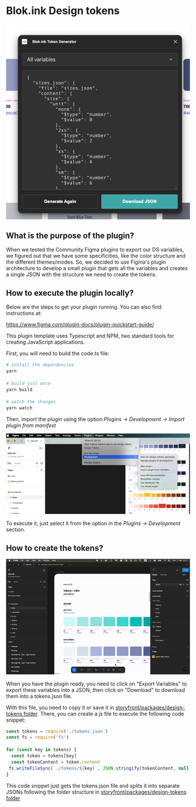 # Blok.ink Design tokens

![](./assets/plugin-view.png)

## What is the purpose of the plugin?

When we tested the Community Figma plugins to export our DS variables, we figured out that we have some specificities, like the color structure and the different themes/modes. So, we decided to use Figma's plugin architecture to develop a small plugin that gets all the variables and creates a single JSON with the structure we need to create the tokens.

## How to execute the plugin locally?

Below are the steps to get your plugin running. You can also find instructions at:

 https://www.figma.com/plugin-docs/plugin-quickstart-guide/

This plugin template uses Typescript and NPM, two standard tools for creating JavaScript applications.

First, you will need to build the code.ts file:

```sh
# install the dependencies
yarn

# build just once
yarn build

# watch the changes
yarn watch
```

Then, import the plugin using the option *Plugins -> Development -> Import plugin from manifest*

![](./assets/import-plugin.png)

To execute it, just select it from the option in the *Plugins -> Development* section.

## How to create the tokens?

![](./assets/export-download-tokens.gif)

When you have the plugin ready, you need to click on "Export Variables" to export these variables into a JSON, then click on "Download" to download them into a tokens.json file.

With this file, you need to copy it or save it in [storyfront/packages/design-tokens folder](https://github.com/storyblok/storyfront). There, you can create a js file to execute the following code snippet:

```js
const tokens = require('./tokens.json')
const fs = require('fs')

for (const key in tokens) {
  const token = tokens[key]
  const tokenContent = token.content
 fs.writeFileSync(`./tokens/${key}`, JSON.stringify(tokenContent, null, 2))
}
```

This code snippet just gets the tokens.json file and splits it into separate JSONs following the folder structure in [storyfront/packages/design-tokens folder](https://github.com/storyblok/storyfront/packages/design-tokens/tokens)